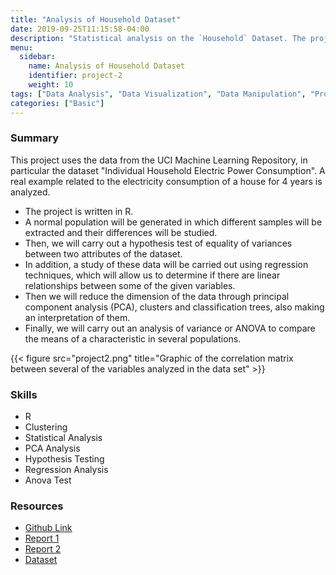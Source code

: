 ```yaml
---
title: "Analysis of Household Dataset"
date: 2019-09-25T11:15:58-04:00
description: "Statistical analysis on the `Household` Dataset. The project was carried out in R, where Regression Analysis, Hypothesis Testing, Anova Rest, and PCA Analysis were performed."
menu:
  sidebar:
    name: Analysis of Household Dataset
    identifier: project-2
    weight: 10
tags: ["Data Analysis", "Data Visualization", "Data Manipulation", "Probability & Statistics", "Hypothesis Testing"]
categories: ["Basic"]
---
```

### Summary

This project uses the data from the UCI Machine Learning Repository, in particular the dataset "Individual Household Electric Power Consumption". A real example related to the electricity consumption of a house for 4 years is analyzed.

* The project is written in R.
* A normal population will be generated in which different samples will be extracted and their differences will be studied.
* Then, we will carry out a hypothesis test of equality of variances between two attributes of the dataset.
* In addition, a study of these data will be carried out using regression techniques, which will allow us to determine if there are linear relationships between some of the given variables.
* Then we will reduce the dimension of the data through principal component analysis (PCA), clusters and classification trees, also making an interpretation of them.
* Finally, we will carry out an analysis of variance or ANOVA to compare the means of a characteristic in several populations.


{{< figure src="project2.png" title="Graphic of the correlation matrix between several of the variables analyzed in the data set" >}}

### **Skills**

- R
- Clustering
- Statistical Analysis
- PCA Analysis
- Hypothesis Testing
- Regression Analysis
- Anova Test

### Resources
- [Github Link](https://github.com/lorainemg/Household-Analysis)
- [Report 1](https://github.com/lorainemg/Household-Analysis/blob/main/Phase1/doc/report.pdf)
- [Report 2](https://github.com/lorainemg/Household-Analysis/blob/main/Phase2/doc/report.pdf)
- [Dataset](https://archive.ics.uci.edu/ml/datasets/individual+household+electric+power+consumption)